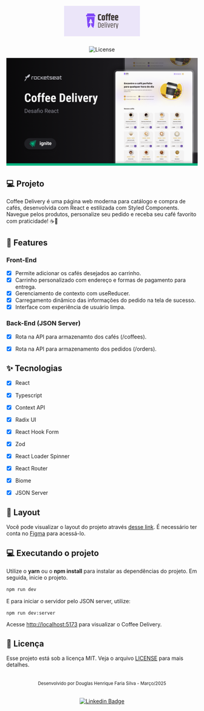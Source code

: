 <h1 align="center">
  <img alt="Coffee Delivery" height="80" title="Plant Manager" src=".github/logo.png" />
</h1>

<p align="center">
  <img alt="License" src="https://img.shields.io/static/v1?label=license&message=MIT&color=E51C44&labelColor=0A1033">
</p>


![cover](.github/cover.png?style=flat)


## 💻 Projeto
Coffee Delivery é uma página web moderna para catálogo e compra de cafés, desenvolvida com React e estilizada com Styled Components. Navegue pelos produtos, personalize seu pedido e receba seu café favorito com praticidade! ☕🚀


## 📝 Features 

### Front-End
-   [x] Permite adicionar os cafés desejados ao carrinho. 
-   [x] Carrinho personalizado com endereço e formas de pagamento para entrega.
-   [x] Gerenciamento de contexto com useReducer.
-   [x] Carregamento dinâmico das informações do pedido na tela de sucesso. 
-   [x] Interface com experiência de usuário limpa.
### Back-End (JSON Server)
-   [x] Rota na API para armazenamto dos cafés (/coffees). 
-   [x] Rota na API para armazenamento dos pedidos (/orders). 


## ✨ Tecnologias

-   [x] React
-   [x] Typescript
-   [x] Context API
-   [x] Radix UI
-   [x] React Hook Form
-   [x] Zod
-   [x] React Loader Spinner
-   [x] React Router
-   [x] Biome
-   [x] JSON Server


## 🔖 Layout

Você pode visualizar o layout do projeto através [desse link](https://www.figma.com/design/ncoWhh7W26cBFXTDnUWrY8/Coffee-Delivery-%E2%80%A2-Desafio-React?node-id=2-12&p=f&t=vtxZHFTwpgRIXNPz-0). É necessário ter conta no [Figma](http://figma.com/) para acessá-lo.


## 💻 Executando o projeto

Utilize o **yarn** ou o **npm install** para instalar as dependências do projeto.
Em seguida, inicie o projeto.

```cl
npm run dev
```

E para iniciar o servidor pelo JSON server, utilize:

```cl
npm run dev:server
```

Acesse [http://localhost:5173](http://localhost:5173) para visualizar o Coffee Delivery. 

## 📄 Licença

Esse projeto está sob a licença MIT. Veja o arquivo [LICENSE](LICENSE.md) para mais detalhes.

<br />

<div align="center">
  <small>Desenvolvido por Douglas Henrique Faria Silva - Março/2025<br /><br /></small>

  [![Linkedin Badge](https://img.shields.io/badge/-Douglas%20Henrique%20Faria%20Silva-020617?style=flat-square&logo=Linkedin&logoColor=white&link=https://www.linkedin.com/in/hfsdouglas/)](https://www.linkedin.com/in/hfsdouglas/) 
</div>